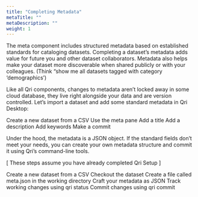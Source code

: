 ```yaml
---
title: "Completing Metadata"
metaTitle: ""
metaDescription: ""
weight: 1
---
```


The meta component includes structured metadata based on established standards for cataloging datasets.  Completing a dataset’s metadata adds value for future you and other dataset collaborators.  Metadata also helps make your dataset more discoverable when shared publicly or with your colleagues.  (Think “show me all datasets tagged with category ‘demographics’)



Like all Qri components, changes to metadata aren’t locked away in some cloud database, they live right alongside your data and are version controlled.  Let’s import a dataset and add some standard metadata in Qri Desktop:

Create a new dataset from a CSV
Use the meta pane
Add a title
Add a description
Add keywords
Make a commit


Under the hood, the metadata is a JSON object.  If the standard fields don’t meet your needs, you can create your own metadata structure and commit it using Qri’s command-line tools.

[ These steps assume you have already completed Qri Setup ]

Create a new dataset from a CSV
Checkout the dataset
Create a file called meta.json in the working directory
Craft your metadata as JSON
Track working changes using qri status
Commit changes using qri commit

